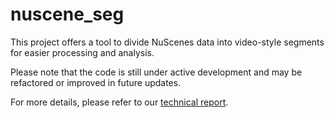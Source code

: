 # nuscene_seg
This project offers a tool to divide NuScenes data into video-style segments for easier processing and analysis.

Please note that the code is still under active development and may be refactored or improved in future updates.

For more details, please refer to our [technical report](https://drive.google.com/file/d/11L-Nkdo6D32pOVTznI8JnMeuZSxCPs9z/view?usp=drive_link).

